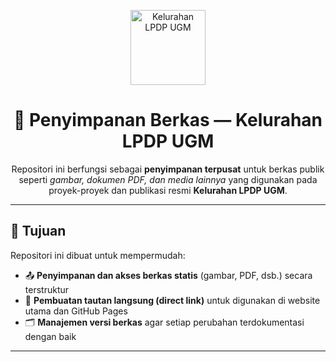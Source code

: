 <!-- HEADER -->
<p align="center">
  <img src="https://lpdpugm.or.id/wp-content/uploads/2024/12/logo-lpdpugm.png" alt="Kelurahan LPDP UGM" width="120" />
</p>

<h1 align="center">📁 Penyimpanan Berkas — Kelurahan LPDP UGM</h1>

<p align="center">
  Repositori ini berfungsi sebagai <strong>penyimpanan terpusat</strong> untuk berkas publik 
  seperti <em>gambar, dokumen PDF, dan media lainnya</em> yang digunakan pada proyek-proyek 
  dan publikasi resmi <strong>Kelurahan LPDP UGM</strong>.
</p>

---

## 🧭 Tujuan
Repositori ini dibuat untuk mempermudah:
- 📤 **Penyimpanan dan akses berkas statis** (gambar, PDF, dsb.) secara terstruktur  
- 🔗 **Pembuatan tautan langsung (direct link)** untuk digunakan di website utama dan GitHub Pages  
- 🗂️ **Manajemen versi berkas** agar setiap perubahan terdokumentasi dengan baik  

---
